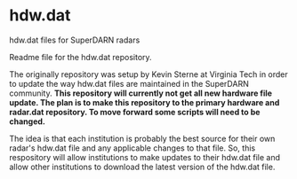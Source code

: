 hdw.dat
=======

hdw.dat files for SuperDARN radars

Readme file for the hdw.dat repository.

The originally repository was setup by Kevin Sterne at Virginia Tech in order
to update the way hdw.dat files are maintained in the SuperDARN 
community. **This repository will currently not get all new hardware file update. 
The plan is to make this repository to the primary hardware and radar.dat repository. 
To move forward some scripts will need to be changed.** 

The idea is that each institution is probably the best
source for their own radar's hdw.dat file and any applicable changes
to that file.  So, this respository will allow institutions to 
make updates to their hdw.dat file and allow other institutions to
download the latest version of the hdw.dat file.  
